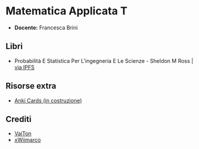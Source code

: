 # Matematica Applicata T

- **Docente:** Francesca Brini

## Libri

- Probabilità E Statistica Per L'ingegneria E Le Scienze - Sheldon M Ross | [via IPFS](https://bafybeib26ehhbgjbmhzanbhbyojpw2y3xi2o4eegbukkwngf3sscszot4y.ipfs.dweb.link/?filename=Probabilit%25C3%25A0%2520E%2520Statistica%2520Per%2520L%2527ingegneria%2520E%2520Le%2520Scienze%2520-%2520Sheldon%2520M%2520Ross.pdf)

## Risorse extra

- [Anki Cards (in costruzione)](./Matematica%20Applicata%20T.apkg)

## Crediti

- [VaiTon](https://github.com/VaiTon)
- [xWiimarco](https://github.com/xWiimarco)
